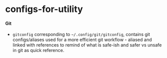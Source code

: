 # configs-for-utility

#### Git
* `gitconfig` corresponding to `~/.config/git/gitconfig`, contains git configs/aliases used for a more efficient git workflow - aliased and linked with references to remind of what is safe-ish and safer vs unsafe in git as quick reference.
